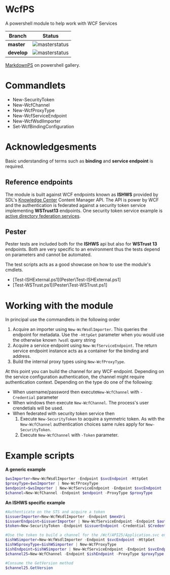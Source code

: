 # WcfPS
A powershell module to help work with WCF Services 

| Branch | Status
| ---------- | ---------
| **master** | ![masterstatus](https://asarafian.visualstudio.com/DefaultCollection/_apis/public/build/definitions/9411077a-da68-4370-9d62-7fa8ec77dfa9/9/badge)
| **develop** | ![masterstatus](https://asarafian.visualstudio.com/DefaultCollection/_apis/public/build/definitions/9411077a-da68-4370-9d62-7fa8ec77dfa9/8/badge)

[MarkdownPS](https://www.powershellgallery.com/packages/MarkdownPS/) on powershell gallery.

# Commandlets

- New-SecurityToken
- New-WcfChannel
- New-WcfProxyType
- New-WcfServiceEndpoint
- New-WcfWsdlImporter
- Set-WcfBindingConfiguration

# Acknowledgesments
Basic understanding of terms such as **binding** and **service endpoint** is required. 

## Reference endpoints
The module is built against WCF endpoints known as **ISHWS** provided by SDL's [Knowledge Center](http://www.sdl.com/cxc/knowledge-delivery/documentation-management-dita/) Content Manager API. The API is power by WCF and the authentication is federated against a security token service implementing **WSTrust13** endpoints. One security token service example is [active directory federation services](https://msdn.microsoft.com/en-us/library/bb897402.aspx).

## Pester 
Pester tests are included both for the **ISHWS** api but also for **WSTrust 13** endpoints. Both are very specific to an environment thus the tests depend on parameters and cannot be automated. 

The test scripts acts as a good showcase on how to use the module's cmdlets.

* [Test-ISHExternal.ps1](Pester\Test-ISHExternal.ps1]
* [Test-WSTrust.ps1](Pester\Test-WSTrust.ps1]

# Working with the module

In principal use the commandlets in the following order

1. Acquire an importer using `New-WcfWsdlImporter`. This queries the endpoint for metadata. Use the `-HttpGet` parameter when you would use the otherwise known `?wsdl` query string
1. Acquire a service endpoint using `New-WcfServiceEndpoint`. The return service endpoint instance acts as a container for the binding and address.
1. Build the internal proxy types using `New-WcfProxyType`. 

At this point you can build the channel for any WCF endpoint. Depending on the service configuration authentication, the channel might require authentication context. Depending on the type do one of the following: 

* When username/password then execute`New-WcfChannel` with `-Credential` parameter
* When windows  then execute `New-WcfChannel`. The process's user crendetials will be used.
* When federated with security token service then
  1. Execute `New-SecurityToken` to acquire a symmetric token. As with the `New-WcfChannel` authentication choices same rules apply for `New-SecurityToken`. 
  2. Execute `New-WcfChannel` with `-Token` parameter.
  
# Example scripts

**A generic example**
```powershell
$wsImporter=New-WcfWsdlImporter -Endpoint $svcEndpoint -HttpGet
$proxyType=$wsImporter | New-WcfProxyType
$endpoint=$wsImporter | New-WcfServiceEndpoint -Endpoint $svcEndpoint
$channel=New-WcfChannel -Endpoint $endpoint -ProxyType $proxyType
```  
  
**An ISHWS specific example**
```powershell
#Authenticate on the STS and acquire a token        
$issuerImporter=New-WcfWsdlImporter -Endpoint $mexUri
$issuerEndpoint=$issuerImporter | New-WcfServiceEndpoint -Endpoint $authentiCationEndpoint
$token=New-SecurityToken -Endpoint $issuerEndpoint -Credential $Credential -AppliesTo $ishWSAppliesTo -Symmetric

#Use the token to build a channel for the /Wcf/API25/Application.svc endpoint
$ishWSimporter=New-WcfWsdlImporter -Endpoint $svcEndpoint -HttpGet
$ishWSproxyType=$ishWSimporter | New-WcfProxyType
$ishEndpoint=$ishWSimporter | New-WcfServiceEndpoint -Endpoint $svcEndpoint
$channel25=New-WcfChannel -Endpoint $ishEndpoint -ProxyType $proxyType -Token $token

#Consume the GetVersion method
$channel25.GetVersion
```  